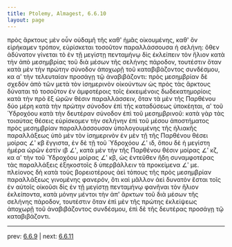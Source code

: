 ```yaml
---
title: Ptolemy, Almagest, 6.6.10
layout: page
---
```


πρὸς ἄρκτους μὲν οὖν οὐδαμῆ τῆς καθ' ἡμᾶς οἰκουμένης, καθ' ὃν εἰρήκαμεν τρόπον, εὑρίσκεται τοσοῦτον παραλλάσσουσα ἡ σελήνη: ὅθεν ἀδύνατον γίνεται τὸ ἐν τῇ μεγίστῃ πενταμήνῳ δὶς ἐκλείπειν τὸν ἥλιον κατὰ τὴν ἀπὸ μεσημβρίας τοῦ διὰ μέσων τῆς σελήνης πάροδον, τουτέστιν ὅταν κατὰ μὲν τὴν πρώτην σύνοδον ἀποχωρῇ τοῦ καταβιβάζοντος συνδέσμου, κα αʹ τὴν τελευταίαν προσάγῃ τῷ ἀναβιβάζοντι: πρὸς μεσημβρίαν δὲ σχεδὸν ἀπὸ τῶν μετὰ τὸν ἰσημερινὸν οἰκούντων ὡς πρὸς τὰς ἄρκτους δύναται τὸ τοσοῦτον ἐν ἀμφοτέροις τοῖς ἐκκειμένοις δωδεκατημορίοις κατὰ τὴν πρὸ ἓξ ὡρῶν θέσιν παραλλάσσειν, ὅταν τὰ μὲν τῆς Παρθένου δύο μέρη κατὰ τὴν πρώτην σύνοδον ἐπὶ τῆς καταδύσεως ὑποκέηται, αʹ τοῦ Ὑδροχόου κατὰ τὴν δευτέραν σύνοδον ἐπὶ τοῦ μεσημβρινοῦ: κατὰ γὰρ τὰς τοιαύτας θέσεις εὑρίσκομεν τὴν σελήνην ἐπὶ τοῦ μέσου ἀποστήματος πρὸς μεσημβρίαν παραλλάσσουσαν ὑπολογουμένης τῆς ἡλιακῆς παραλλάξεως ὑπὸ μὲν τὸν ἰσημερινὸν ἐν μὲν τῇ τῆς Παρθένου θέσει μοίρας ∠ʹ κβ ἔγγιστα, ἐν δὲ τῇ τοῦ Ὑδροχόου ∠ʹ ιδ, ὅπου δὲ ἡ μεγίστη ἡμέρα ὡρῶν ἐστὶν ιβ ∠ʹ, κατὰ μὲν τὴν τῆς Παρθένου θέσιν μοίρας ∠ʹ κζ, κα αʹ τὴν τοῦ Ὑδροχόου μοίρας ∠ʹ κβ, ὡς ἐντεῦθεν ἤδη συναμφοτέρας τὰς παραλλάξεις ἑξηκοστοῖς δ ὑπερβάλλειν τὰ προκείμενα ∠ʹ με. πλείονος δὴ κατὰ τοὺς βορειοτέρους ἀεὶ τόπους τῆς πρὸς μεσημβρίαν παραλλάξεως γινομένης φανερόν, ὅτι καὶ μᾶλλον ἀεὶ δυνατὸν ἔσται τοῖς ἐν αὐτοῖς οἰκοῦσι δὶς ἐν τῇ μεγίστῃ πενταμήνῳ φανῆναι τὸν ἥλιον ἐκλείποντα, κατὰ μόνην μέντοι τὴν ἀπ' ἄρκτων τοῦ διὰ μέσων τῆς σελήνης πάροδον, τουτέστιν ὅταν ἐπὶ μὲν τῆς πρώτης ἐκλείψεως ἀποχωρῇ τοῦ ἀναβιβάζοντος συνδέσμου, ἐπὶ δὲ τῆς δευτέρας προσάγῃ τῷ καταβιβάζοντι. 

---

prev: [6.6.9](../6.6.9/) | next: [6.6.11](../6.6.11/)

